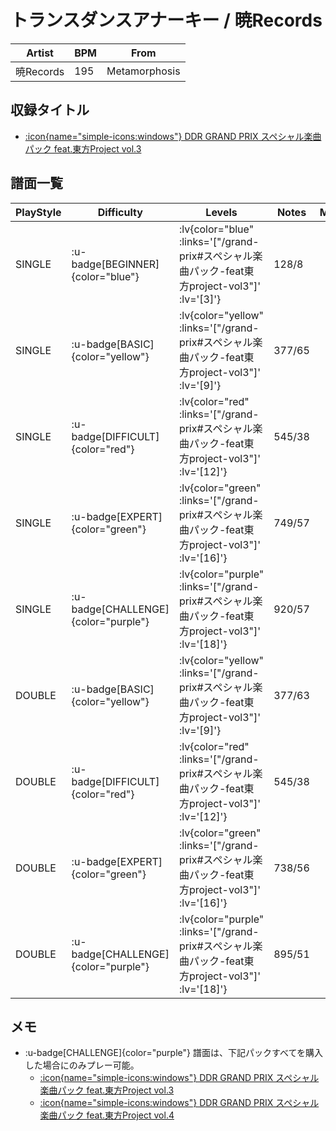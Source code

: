 # トランスダンスアナーキー / 暁Records

|Artist|BPM|From|
|------|---|----|
|暁Records|195|Metamorphosis|

## 収録タイトル

- [ :icon{name="simple-icons:windows"} DDR GRAND PRIX スペシャル楽曲パック feat.東方Project vol.3](/grand-prix#スペシャル楽曲パック-feat東方project-vol3)

## 譜面一覧

|PlayStyle|Difficulty|Levels|Notes|Movie|
|---------|----------|------|-----|-----|
|SINGLE| :u-badge[BEGINNER]{color="blue"} | :lv{color="blue" :links='["/grand-prix#スペシャル楽曲パック-feat東方project-vol3"]' :lv='[3]'} |128/8||
|SINGLE| :u-badge[BASIC]{color="yellow"} | :lv{color="yellow" :links='["/grand-prix#スペシャル楽曲パック-feat東方project-vol3"]' :lv='[9]'} |377/65||
|SINGLE| :u-badge[DIFFICULT]{color="red"} | :lv{color="red" :links='["/grand-prix#スペシャル楽曲パック-feat東方project-vol3"]' :lv='[12]'} |545/38||
|SINGLE| :u-badge[EXPERT]{color="green"} | :lv{color="green" :links='["/grand-prix#スペシャル楽曲パック-feat東方project-vol3"]' :lv='[16]'} |749/57||
|SINGLE| :u-badge[CHALLENGE]{color="purple"} | :lv{color="purple" :links='["/grand-prix#スペシャル楽曲パック-feat東方project-vol3"]' :lv='[18]'} |920/57||
|DOUBLE| :u-badge[BASIC]{color="yellow"} | :lv{color="yellow" :links='["/grand-prix#スペシャル楽曲パック-feat東方project-vol3"]' :lv='[9]'} |377/63||
|DOUBLE| :u-badge[DIFFICULT]{color="red"} | :lv{color="red" :links='["/grand-prix#スペシャル楽曲パック-feat東方project-vol3"]' :lv='[12]'} |545/38||
|DOUBLE| :u-badge[EXPERT]{color="green"} | :lv{color="green" :links='["/grand-prix#スペシャル楽曲パック-feat東方project-vol3"]' :lv='[16]'} |738/56||
|DOUBLE| :u-badge[CHALLENGE]{color="purple"} | :lv{color="purple" :links='["/grand-prix#スペシャル楽曲パック-feat東方project-vol3"]' :lv='[18]'} |895/51||

## メモ

- :u-badge[CHALLENGE]{color="purple"} 譜面は、下記パックすべてを購入した場合にのみプレー可能。
  - [ :icon{name="simple-icons:windows"} DDR GRAND PRIX スペシャル楽曲パック feat.東方Project vol.3](/grand-prix#スペシャル楽曲パック-feat東方project-vol3)
  - [ :icon{name="simple-icons:windows"} DDR GRAND PRIX スペシャル楽曲パック feat.東方Project vol.4](/grand-prix#スペシャル楽曲パック-feat東方project-vol4)
